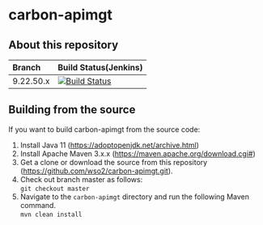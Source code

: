 # carbon-apimgt

## About this repository

|  Branch | Build Status(Jenkins) |
| :------------ |:------------- |
| 9.22.50.x      | [![Build Status](https://wso2.org/jenkins/job/platform-builds/job/carbon-apimgt_9.22.50.x/badge/icon)](https://wso2.org/jenkins/job/platform-builds/job/carbon-apimgt_9.22.50.x/) |

## Building from the source

If you want to build carbon-apimgt from the source code:

1. Install Java 11 (https://adoptopenjdk.net/archive.html)
1. Install Apache Maven 3.x.x (https://maven.apache.org/download.cgi#)
1. Get a clone or download the source from this repository (https://github.com/wso2/carbon-apimgt.git).
1. Check out branch master as follows:\
``git checkout master``
1. Navigate to the ``carbon-apimgt`` directory and run the following Maven command.\
 ``mvn clean install``
